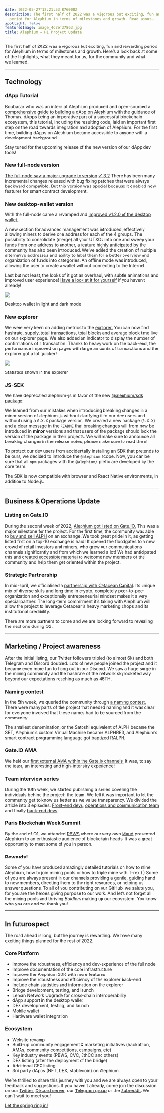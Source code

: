 ```yaml
---
date: 2022-05-27T12:21:53.876000Z
description: The first half of 2022 was a vigorous but exciting, fun and rewarding
  period for Alephium in terms of milestones and growth. Read about…
spotlight: false
featuredImage: image_4c7ef37863.jpg
title: Alephium — H1 Project Update
---
```

The first half of 2022 was a vigorous but exciting, fun and rewarding period for Alephium in terms of milestones and growth. Here’s a look back at some of the highlights, what they meant for us, for the community and what we learned.

---

## Technology

### dApp Tutorial

Boubacar who was an intern at Alephium produced and open-sourced a [comprehensive guide to building a dApp on Alephium](https://github.com/alephium/voting-tutorial) with the guidance of Thomas. dApps being an imperative part of a successful blockchain ecosystem, this tutorial, including the resulting code, laid an important first step on the road towards integration and adoption of Alephium. For the first time, building dApps on Alephium became accessible to anyone with a development background.

Stay tuned for the upcoming release of the new version of our dApp dev tools!

### New full-node version

[The full-node saw a major upgrade to version](https://github.com/alephium/alephium/releases) [v1.3.2](https://github.com/alephium/alephium/releases/tag/v1.3.2) There has been many incremental changes released with bug fixing patches that were always backward compatible. But this version was special because it enabled new features for smart contract development.

### New desktop-wallet version

With the full-node came a revamped and [improved v1.2.0 of the desktop wallet.](https://github.com/alephium/desktop-wallet/releases/tag/v1.2.0)

A new section for advanced management was introduced, effectively allowing miners to derive one address for each of the 4 groups. The possibility to consolidate (merge) all your UTXOs into one and sweep your funds from one address to another, a feature highly anticipated by the community has also been introduced. We’ve added the creation of multiple alternative addresses and ability to label them for a better overview and organization of funds into categories. An offline mode was introduced, allowing the user to create a wallet without connecting to the Internet.

Last but not least, the looks of it got an overhaul, with subtle animations and improved user experience! [Have a look at it for yourself](https://github.com/alephium/desktop-wallet/releases/latest) if you haven’t already!

![](image_b8cdabdd41.png)

Desktop wallet in light and dark mode

### New explorer

We were very keen on adding metrics to the [explorer.](https://explorer.alephium.org/#/blocks) You can now find hashrate, supply, total transactions, total blocks and average block time live on our explorer page. We also added an indicator to display the number of confirmations of a transaction. Thanks to heavy work on the back-end, the performance improved on pages with large amounts of transactions and the explorer got a lot quicker!

![](image_6578d96769.png)

Statistics shown in the explorer

### JS-SDK

We have deprecated alephium-js in favor of the new [@alephium/sdk package](https://github.com/alephium/js-sdk/):

We learned from our mistakes when introducing breaking changes in a minor version of alephium-js without clarifying it to our dev users and without using a `0.X.X` package version. We created a new package (`0.X.X`) and a clear message in the `README` that breaking changes will from now be introduced in **minor** versions and that users of the package should lock the version of the package in their projects. We will make sure to announce all breaking changes in the release notes, please make sure to read them!

To protect our dev users from accidentally installing an SDK that pretends to be ours, we decided to introduce the `@alephium` scope. Now, you can be sure that all `npm` packages with the `@alephium/` prefix are developed by the core team.

The SDK is now compatible with browser and React Native environments, in addition to Node.js.

---

## Business & Operations Update

### Listing on Gate.IO

During the second week of 2022, [Alephium got listed on Gate.IO.](/news/post/gate-io-first-to-list-alephium-alph-a7e5fe56cd45) This was a major milestone for the project. For the first time, the community was able to [buy and sell ALPH](https://www.gate.io/trade/ALPH_USDT) on an exchange. We took great pride in it, as getting listed first on a top-10 exchange is hard! It opened the floodgates to a new crowd of retail investors and miners, who grew our communications channels significantly and from which we learned a lot! We had anticipated this and [created accessible material](/news/post/welcome-to-alephium-alph-48dfb72aa458) to welcome new members of the community and help them get oriented within the project.

### Strategic Partnership

In mid-april, we officialised a [partnership with Cetacean Capital](/news/post/alephium-partners-with-cetacean-capital-83cf2fbea8a1). Its unique mix of diverse skills and long time in crypto, completely peer-to-peer organization and exceptionally entrepreneurial mindset makes it a very special partner. The long-term commitment it’s taking with Alephium will allow the project to leverage Cetacean’s heavy marketing chops and its institutional credibility.

There are more partners to come and we are looking forward to revealing the next one during Q2.

---

## Marketing / Project awareness

After the initial listing, our Twitter followers tripled (to almost 6k) and both Telegram and Discord doubled. Lots of new people joined the project and it became even more fun to hang out in our Discord. We saw a huge surge in the mining community and the hashrate of the network skyrocketed way beyond our expectations reaching as much as 46TH.

### Naming contest

In the 5th week, we queried the community through [a naming contest.](/news/post/alephium-naming-competition-c1b736797461) There were many parts of the project that needed naming and it was clear for everyone involved that these names had to be sourced from the community.

The smallest denomination, or the Satoshi equivalent of ALPH became the SET, Alephium’s custom Virtual Machine became ALPHRED, and Alephium’s smart contract programming language got baptized RALPH.

### Gate.IO AMA

We held our [first external AMA within the Gate.io channels.](/news/post/gate-io-ama-with-alephium-67b50d179d72) It was, to say the least, an interesting and high-intensity experience!

### Team interview series

During the 10th week, we started publishing a series covering the individuals behind the project: the team. We felt it was important to let the community get to know us better as we value transparency. We divided the article into 3 episodes: [Front-end devs](/news/post/core-team-interview-series-episode-1-3472f8295af6), [operations and communication team](/news/post/core-team-interview-series-episode-2-bec6e6908d2f) and finally [back-end devs](/news/post/core-team-interview-series-episode-3-64b6dacc1459).

### Paris Blockchain Week Summit

By the end of Q1, we attended [PBWS](https://pbwsummit.com/) where our very own [Maud](https://twitter.com/MaudSim0n) presented Alephium to an enthusiastic audience of blockchain heads. It was a great opportunity to meet some of you in person.

### Rewards!

Some of you have produced amazingly detailed tutorials on how to mine Alephium, how to join mining pools or how to triple mine with T-rex (!) Some of you are always present in our channels providing a gentle, guiding hand to new members, directing them to the right resources, or helping us answer questions. To all of you contributing on our GitHub, we salute you, for you are the heroes giving purpose to our work. And let’s not forget all the mining pools and thriving _Buidlers_ making up our ecosystem. You know who you are and we thank you!

---

## In futurospect

The road ahead is long, but the journey is rewarding. We have many exciting things planned for the rest of 2022.

### Core Platform

- Improve the robustness, efficiency and dev-experience of the full node
- Improve documentation of the core infrastructure
- Improve the Alephium SDK with more features
- Improve the robustness and efficiency of the explorer back-end
- Include chain statistics and information on the explorer
- Bridge development, testing, and launch
- Leman Network Upgrade for cross-chain interoperability
- dApp support in the desktop wallet
- DEX development, testing, and launch
- Mobile wallet
- Hardware wallet integration

### Ecosystem

- Website revamp
- Build-up community engagement & marketing initiatives (hackathon, AMAs, community competitions, campaigns, etc)
- Key industry events (PBWS, CVC, EthCC and others)
- DEX listing (after the deployment of the bridge)
- Additional CEX listing
- 3rd party dApps (NFT, DEX, stablecoin) on Alephium

We’re thrilled to share this journey with you and we are always open to your feedback and suggestions. If you haven’t already, come join the discussion on our [Twitter](https://twitter.com/alephium), [Discord server](https://discord.gg/JErgRBfRSB), our [Telegram group](https://t.me/alephiumgroup) or the [Subreddit](https://www.reddit.com/r/Alephium/). We can’t wait to meet you!

[Let the spring ring in!](https://www.youtube.com/watch?v=VQQA3GRx_es)
